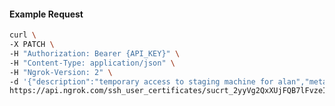 <!-- Code generated for API Clients. DO NOT EDIT. -->

#### Example Request

```bash
curl \
-X PATCH \
-H "Authorization: Bearer {API_KEY}" \
-H "Content-Type: application/json" \
-H "Ngrok-Version: 2" \
-d '{"description":"temporary access to staging machine for alan","metadata":"{\"user_email\": \"alan@example.com\"}"}' \
https://api.ngrok.com/ssh_user_certificates/sucrt_2yyVg2QxXUjFQB7lFvzeIx9MfBs
```
